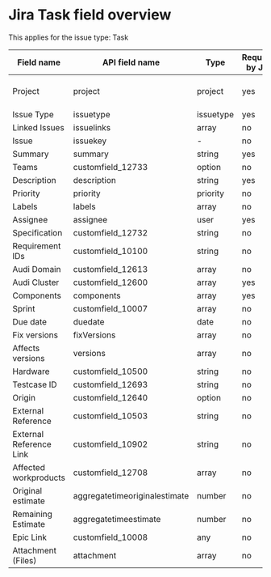 # Jira Task field overview

This applies for the issue type: Task

| Field name              | API field name                | Type      | Required by Jira | Default input     |
| ----------------------- | ----------------------------- | --------- | ---------------- | ----------------- |
| Project                 | project                       | project   | yes              | Audi HCP5 (AHCP5) |
| Issue Type              | issuetype                     | issuetype | yes              | Task              |
| Linked Issues           | issuelinks                    | array     | no               | -                 |
| Issue                   | issuekey                      | -         | no               | -                 |
| Summary                 | summary                       | string    | yes              | -                 |
| Teams                   | customfield_12733             | option    | no               | -                 |
| Description             | description                   | string    | yes              | -                 |
| Priority                | priority                      | priority  | no               | -                 |
| Labels                  | labels                        | array     | no               | -                 |
| Assignee                | assignee                      | user      | yes              | automatic         |
| Specification           | customfield_12732             | string    | no               | -                 |
| Requirement IDs         | customfield_10100             | string    | no               | -                 |
| Audi Domain             | customfield_12613             | array     | no               | -                 |
| Audi Cluster            | customfield_12600             | array     | yes              | -                 |
| Components              | components                    | array     | yes              | -                 |
| Sprint                  | customfield_10007             | array     | no               | -                 |
| Due date                | duedate                       | date      | no               | -                 |
| Fix versions            | fixVersions                   | array     | no               | -                 |
| Affects versions        | versions                      | array     | no               | -                 |
| Hardware                | customfield_10500             | string    | no               | -                 |
| Testcase ID             | customfield_12693             | string    | no               | -                 |
| Origin                  | customfield_12640             | option    | no               | -                 |
| External Reference      | customfield_10503             | string    | no               | -                 |
| External Reference Link | customfield_10902             | string    | no               | -                 |
| Affected workproducts   | customfield_12708             | array     | no               | -                 |
| Original estimate       | aggregatetimeoriginalestimate | number    | no               | -                 |
| Remaining Estimate      | aggregatetimeestimate         | number    | no               | -                 |
| Epic Link               | customfield_10008             | any       | no               | -                 |
| Attachment (Files)      | attachment                    | array     | no               | -                 |

